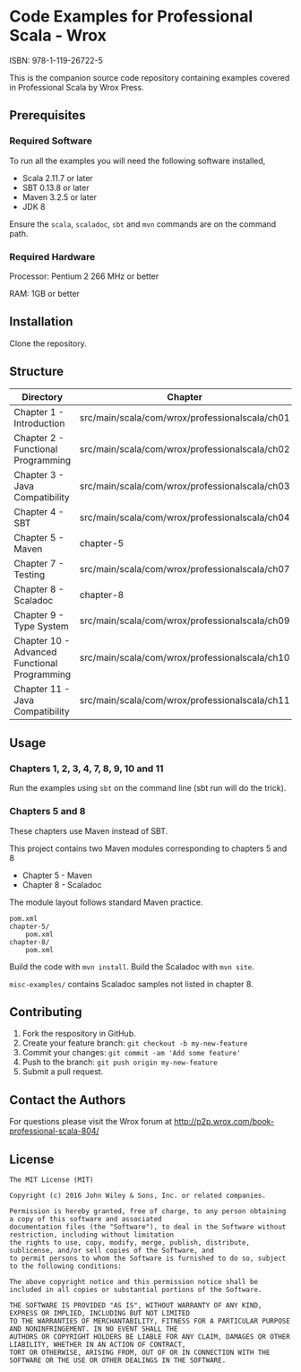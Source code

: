 # Code Examples for Professional Scala - Wrox
ISBN: 978-1-119-26722-5

This is the companion source code repository containing examples covered in Professional Scala by Wrox Press.

## Prerequisites

### Required Software

To run all the examples you will need the following software installed,

 - Scala 2.11.7 or later
 - SBT 0.13.8 or later
 - Maven 3.2.5 or later
 - JDK 8

Ensure the `scala`, `scaladoc`, `sbt` and `mvn` commands are on the command path.

### Required Hardware

Processor: Pentium 2 266 MHz or better

RAM: 1GB or better

## Installation

Clone the repository.

## Structure

| Directory  | Chapter |
| ------------- | ------------- |
| Chapter 1 - Introduction | src/main/scala/com/wrox/professionalscala/ch01 |
| Chapter 2 - Functional Programming | src/main/scala/com/wrox/professionalscala/ch02 |
| Chapter 3 - Java Compatibility | src/main/scala/com/wrox/professionalscala/ch03 |
| Chapter 4 - SBT | src/main/scala/com/wrox/professionalscala/ch04 |
| Chapter 5 - Maven | chapter-5 |
| Chapter 7 - Testing | src/main/scala/com/wrox/professionalscala/ch07 |
| Chapter 8 - Scaladoc | chapter-8 |
| Chapter 9 - Type System | src/main/scala/com/wrox/professionalscala/ch09 |
| Chapter 10 - Advanced Functional Programming | src/main/scala/com/wrox/professionalscala/ch10 |
| Chapter 11 - Java Compatibility | src/main/scala/com/wrox/professionalscala/ch11 |

## Usage

### Chapters 1, 2, 3, 4, 7, 8, 9, 10 and 11

Run the examples using `sbt` on the  command line (sbt run  will do the trick).

### Chapters 5 and 8

These chapters use Maven instead of SBT.

This project contains two Maven modules corresponding to chapters 5 and 8

 - Chapter 5 - Maven
 - Chapter 8 - Scaladoc

The module layout follows standard Maven practice.

    pom.xml
    chapter-5/
        pom.xml
    chapter-8/
        pom.xml

Build the code with `mvn install`. Build the Scaladoc with `mvn site`.

`misc-examples/` contains Scaladoc samples not listed in chapter 8.

## Contributing

1. Fork the respository in GitHub.
2. Create your feature branch:  `git checkout -b my-new-feature`
3. Commit your changes:  `git commit -am 'Add some feature'`
4. Push to the branch:  `git push origin my-new-feature`
5. Submit a pull request.

## Contact the Authors

For questions please visit the Wrox forum at http://p2p.wrox.com/book-professional-scala-804/

## License

    The MIT License (MIT)

    Copyright (c) 2016 John Wiley & Sons, Inc. or related companies.

    Permission is hereby granted, free of charge, to any person obtaining a copy of this software and associated
    documentation files (the "Software"), to deal in the Software without restriction, including without limitation
    the rights to use, copy, modify, merge, publish, distribute, sublicense, and/or sell copies of the Software, and
    to permit persons to whom the Software is furnished to do so, subject to the following conditions:

    The above copyright notice and this permission notice shall be included in all copies or substantial portions of the Software.

    THE SOFTWARE IS PROVIDED "AS IS", WITHOUT WARRANTY OF ANY KIND, EXPRESS OR IMPLIED, INCLUDING BUT NOT LIMITED
    TO THE WARRANTIES OF MERCHANTABILITY, FITNESS FOR A PARTICULAR PURPOSE AND NONINFRINGEMENT. IN NO EVENT SHALL THE
    AUTHORS OR COPYRIGHT HOLDERS BE LIABLE FOR ANY CLAIM, DAMAGES OR OTHER LIABILITY, WHETHER IN AN ACTION OF CONTRACT,
    TORT OR OTHERWISE, ARISING FROM, OUT OF OR IN CONNECTION WITH THE SOFTWARE OR THE USE OR OTHER DEALINGS IN THE SOFTWARE.
